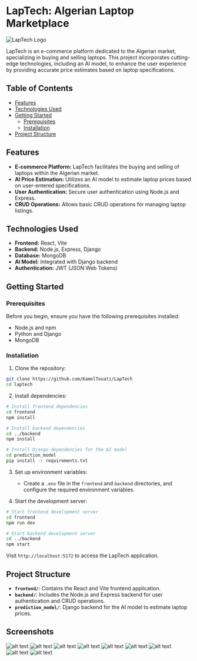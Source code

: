 # LapTech: Algerian Laptop Marketplace

![LapTech Logo](./screenshots/logo.svg)

LapTech is an e-commerce platform dedicated to the Algerian market, specializing in buying and selling laptops. This project incorporates cutting-edge technologies, including an AI model, to enhance the user experience by providing accurate price estimates based on laptop specifications.

## Table of Contents

- [Features](#features)
- [Technologies Used](#technologies-used)
- [Getting Started](#getting-started)
  - [Prerequisites](#prerequisites)
  - [Installation](#installation)
- [Project Structure](#project-structure)

## Features

- **E-commerce Platform:** LapTech facilitates the buying and selling of laptops within the Algerian market.
- **AI Price Estimation:** Utilizes an AI model to estimate laptop prices based on user-entered specifications.
- **User Authentication:** Secure user authentication using Node.js and Express.
- **CRUD Operations:** Allows basic CRUD operations for managing laptop listings.

## Technologies Used

- **Frontend:** React, Vite
- **Backend:** Node.js, Express, Django
- **Database:** MongoDB
- **AI Model:** Integrated with Django backend
- **Authentication:** JWT (JSON Web Tokens)

## Getting Started

### Prerequisites

Before you begin, ensure you have the following prerequisites installed:

- Node.js and npm
- Python and Django
- MongoDB

### Installation

1. Clone the repository:

```bash
git clone https://github.com/KamelTouati/LapTech
cd laptech
```

2. Install dependencies:

```bash
# Install frontend dependencies
cd frontend
npm install

# Install backend dependencies
cd ../backend
npm install

# Install Django dependencies for the AI model
cd prediction_model
pip install -r requirements.txt
```

3. Set up environment variables:

   - Create a `.env` file in the `frontend` and `backend` directories, and configure the required environment variables.

4. Start the development server:

```bash
# Start frontend development server
cd frontend
npm run dev

# Start backend development server
cd ../backend
npm start
```

Visit `http://localhost:5172` to access the LapTech application.

## Project Structure

- **`frontend/`**: Contains the React and Vite frontend application.
- **`backend/`**: Includes the Node.js and Express backend for user authentication and CRUD operations.
- **`prediction_model/`**: Django backend for the AI model to estimate laptop prices.

## Screenshots

![alt text](https://github.com/KamelTouati/Laptech-Final-Version/blob/main/screenshots/screencapture-localhost-5173-2024-02-20-00_14_21.png)
![alt text](https://github.com/KamelTouati/Laptech-Final-Version/blob/main/screenshots/screencapture-localhost-5173-products-2024-02-20-00_14_38.png)
![alt text](https://github.com/KamelTouati/Laptech-Final-Version/blob/main/screenshots/screencapture-localhost-5173-products-2024-02-20-00_14_53.png)
![alt text](https://github.com/KamelTouati/Laptech-Final-Version/blob/main/screenshots/screencapture-localhost-5173-products-cart-2024-02-20-00_17_21.png)
![alt text](https://github.com/KamelTouati/Laptech-Final-Version/blob/main/screenshots/screencapture-localhost-5173-products-details-65c20b7fe232ee468183e7d3-2024-02-20-00_15_06.png)
![alt text](https://github.com/KamelTouati/Laptech-Final-Version/blob/main/screenshots/screencapture-localhost-5173-products-favorite-products-2024-02-20-00_17_00.png)
![alt text](https://github.com/KamelTouati/Laptech-Final-Version/blob/main/screenshots/screencapture-localhost-5173-products-predict-product-price-2024-02-20-00_14_28.png)
![alt text](https://github.com/KamelTouati/Laptech-Final-Version/blob/main/screenshots/screencapture-localhost-5173-products-sell-2024-02-20-00_16_46.png)
![alt text](https://github.com/KamelTouati/Laptech-Final-Version/blob/main/screenshots/screencapture-localhost-5173-profile-65c165e6cf5b46bc98ff9c89-2024-02-20-00_17_34.png)
